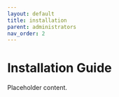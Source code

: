 ```yaml
---
layout: default
title: installation
parent: administrators
nav_order: 2
---
```


# Installation Guide

Placeholder content.